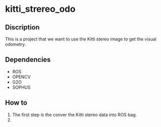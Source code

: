 # kitti_strereo_odo
## Discription
This is a project that we want to use the Kitti stereo image to get the visual odometry.
## Dependencies
- ROS
- OPENCV
- G2O
- SOPHUS

## How to
1. The first step is the conver the Kitti stereo data into ROS bag.
2. 
